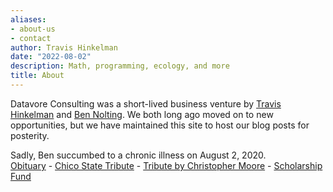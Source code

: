 ```yaml
---
aliases:
- about-us
- contact
author: Travis Hinkelman
date: "2022-08-02"
description: Math, programming, ecology, and more
title: About
---
```


Datavore Consulting was a short-lived business venture by [Travis Hinkelman](https://www.travishinkelman.com) and [Ben Nolting](http://www.bennolting.org/). We both long ago moved on to new opportunities, but we have maintained this site to host our blog posts for posterity.

Sadly, Ben succumbed to a chronic illness on August 2, 2020.  
[Obituary](https://www.legacy.com/us/obituaries/journalstar/name/ben-nolting-obituary?id=8569062) - [Chico State Tribute](https://today.csuchico.edu/fond-farewell-ben-nolting/) - [Tribute by Christopher Moore](https://twitter.com/lifedispersing/status/1291359805429420034?s=10&t=6OLVRfTjtS3-1J5CDMG_8g) - [Scholarship Fund](https://nufoundation.org/fund/01153370/)
